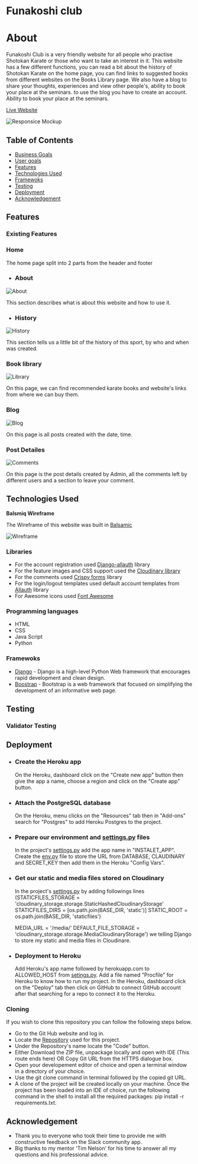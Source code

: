 # Funakoshi club


# About
Funakoshi Club is a very friendly website for all people who practise Shotokan Karate or those who want to take an interest in it. This website has a few different functions, you can read a bit about the history of Shotokan Karate on the home page, you can find links to suggested books from different websites on the Books Library page. We also have a blog to share your thoughts, experiences and view other people's, ability to book your place at the seminars. to use the blog you have to create an account. Ability to book your place at the seminars.


[Live Website](https://funakoshiclub.herokuapp.com/)

![Responsice Mockup](media/image1.png)

## Table of Contents
  - [Business Goals](#business-goals)
  - [User goals](#User-goals)
  - [Features](#features)
  - [Technologies Used](#technologies-used)
  - [Framewoks](#frameworks)
  - [Testing](#testing)
  - [Deployment](#deployment)
  - [Acknowledgement](#acknowledgement)



## Features

### Existing Features
 ### Home
  The home page split into 2 parts from the header and footer
  - ### About
  ![About](media/about.png)

  This section describes what is about this website and how to use it.

  - ### History
  ![History](media/history.png)

  This section tells us a little bit of the history of this sport, by who and when was created.

 ### Book library
 ![Library](media/library.png)

 On this page, we can find recommended karate books and website's links from where we can buy them.

 ### Blog
 ![Blog](media/blog.png)

 On this page is all posts created with the date, time.

 ### Post Detailes
 ![Comments](media/leave-comments.png)

 On this page is the post details created by Admin, all the comments left by different users and a section to leave your comment.







## Technologies Used

__Balsmiq Wireframe__

 The Wireframe of this website was built in [Balsamic](https://balsamiq.cloud/)

  ![Wireframe](media/wireframe.png)

 ### Libraries

  - For the account registration used [Django-allauth](https://django-allauth.readthedocs.io/en/latest/) library
  - For the feature images and CSS support used the [Cloudinary library](https://cloudinary.com/)
  - For the comments used [Crispy forms](https://django-crispy-forms.readthedocs.io/en/latest/) library
  - For the login/logout templates used default account templates from [Allauth](https://django-allauth.readthedocs.io/en/latest/) library
  - For Awesome icons used [Font Awesome](https://fontawesome.com/)

 ### Programming languages

  - HTML
  - CSS
  - Java Script
  - Python

 ### Framewoks
   - [Django](https://www.djangoproject.com/) - Django is a high-level Python Web framework that encourages rapid development and clean design.
   - [Boostrap](https://getbootstrap.com/) - Bootstrap is a web framework that focused on simplifying the development of an informative web page.

## Testing

 ### Validator Testing

## Deployment

  - ### Create the Heroku app
    On the Heroku, dashboard click on the "Create new app" button then give the app a name, choose a region and click on the "Create app" button.

  - ### Attach the PostgreSQL database
    On the Heroku, menu clicks on the "Resources" tab then in "Add-ons" search for "Postgres" to add Heroku Postgres to the project.

  - ### Prepare our environment and [settings.py](https://github.com/SerjMartin/Funakoshi-Club/blob/main/funakoshi/settings.py) files
    In the project's [settings.py](https://github.com/SerjMartin/Funakoshi-Club/blob/main/funakoshi/settings.py) add the app name in "INSTALET_APP".
    Create the [env.py](https://github.com/SerjMartin/Funakoshi-Club/blob/main/env_sample.py) file to store the URL from DATABASE, CLAUDINARY and SECRET_KEY then add them in the Heroku "Config Vars".

  - ### Get our static and media files stored on Cloudinary
    In the project's [settings.py](https://github.com/SerjMartin/Funakoshi-Club/blob/main/funakoshi/settings.py) by adding followings lines (STATICFILES_STORAGE = 'cloudinary_storage.storage.StaticHashedCloudinaryStorage'
    STATICFILES_DIRS = [os.path.join(BASE_DIR, 'static')]
    STATIC_ROOT = os.path.join(BASE_DIR, 'staticfiles')

    MEDIA_URL = '/media/'
    DEFAULT_FILE_STORAGE = 'cloudinary_storage.storage.MediaCloudinaryStorage') we telling Django to store my static and media files in Cloudinare.

 - ### Deployment to Heroku
    Add Heroku's app name followed by herokuapp.com to ALLOWED_HOST from [setings.py](https://github.com/SerjMartin/Funakoshi-Club/blob/main/funakoshi/settings.py).
    Add a file named "Procfile" for Heroku to know how to run my project.
    In the Heroku, dashboard click on the "Deploy" tab then click on GitHub to connect GitHub account after that searching for a repo to connect it to the Heroku.


### Cloning

If you wish to clone this repository you can follow the following steps below.
   - Go to the Git Hub website and log in.
   - Locate the [Repository](https://github.com/SerjMartin/Funakoshi-Club) used for this project.
   - Under the Repository's name locate the "Code" button.
   - Either Download the ZIP file, unpackage locally and open with IDE (This route ends here) OR Copy Git URL    from the HTTPS dialogue box.
   - Open your developement editor of choice and open a terminal window in a directory of your choice.
   - Use the git clone command in terminal followed by the copied git URL.
   - A clone of the project will be created locally on your machine.
Once the project has been loaded into an IDE of choice, run the following command in the shell to install all the required packages: pip install -r requirements.txt.

## Acknowledgement

  - Thank you to everyone who took their time to provide me with constructive feedback on the Slack community app.
  - Big thanks to my mentor 'Tim Nelson' for his time to answer all my questions and his professional advice.

